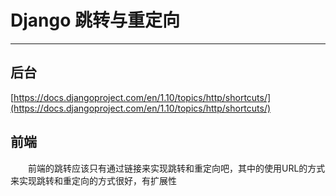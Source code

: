 # Django 跳转与重定向
****
## 后台

[https://docs.djangoproject.com/en/1.10/topics/http/shortcuts/](https://docs.djangoproject.com/en/1.10/topics/http/shortcuts/)

## 前端
&ensp;&ensp;&ensp;&ensp;前端的跳转应该只有通过链接来实现跳转和重定向吧，其中的使用URL的方式来实现跳转和重定向的方式很好，有扩展性